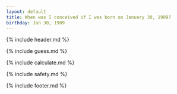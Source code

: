 ```yaml
---
layout: default
title: When was I conceived if I was born on January 30, 1909?
birthday: Jan 30, 1909
---
```


{% include header.md %}

{% include guess.md %}

{% include calculate.md %}

{% include safety.md %}

{% include footer.md %}



